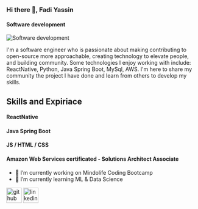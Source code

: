 ### Hi there 👋, Fadi Yassin
#### Software development
![Software development](https://media.licdn.com/dms/image/D4D16AQGpWtN8RnAPHg/profile-displaybackgroundimage-shrink_350_1400/0/1681571819987?e=1691625600&v=beta&t=hsRrTlkb-I_DL3KAxBj6_r0RrhfMfD8Amtr_fLDNkLs)

I'm a software engineer who is passionate about making contributing to open-source more approachable, creating technology to elevate people, and building community. Some technologies I enjoy working with include: ReactNative, Python, Java Spring Boot, MySql, AWS. I'm here to share my community the project I have done and learn from others to develop my skills.

## Skills and Expiriace 
#### ReactNative 
#### Java Spring Boot
#### JS / HTML / CSS 
#### Amazon Web Services certificated - Solutions Architect Associate

- 🔭 I’m currently working on Mindolife Coding Bootcamp 
- 🌱 I’m currently learning ML & Data Science 


[<img src='https://cdn.jsdelivr.net/npm/simple-icons@3.0.1/icons/github.svg' alt='github' height='40'>](https://github.com/fadi-yas)  [<img src='https://cdn.jsdelivr.net/npm/simple-icons@3.0.1/icons/linkedin.svg' alt='linkedin' height='40'>](https://www.linkedin.com/in/https://www.linkedin.com/in/fadi-yassin-535500191//)  


